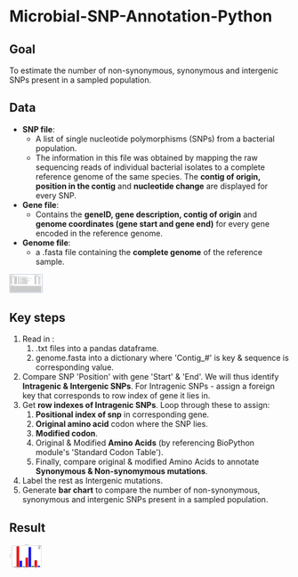 # Microbial-SNP-Annotation-Python

## Goal
To estimate the number of non-synonymous, synonymous and intergenic SNPs present in a sampled population.
  
    
## Data 
  - **SNP file**: 
    - A list of single nucleotide polymorphisms (SNPs) from a bacterial population. 
    - The information in this file was obtained by mapping the raw sequencing reads of individual bacterial isolates to a complete reference genome of the same species. The **contig of origin, position in the contig** and **nucleotide change** are displayed for every SNP.
  - **Gene file**: 
    - Contains the **geneID, gene description, contig of origin** and **genome coordinates (gene start and gene end)** for every gene encoded in the reference genome.
  - **Genome file**: 
    - a .fasta file containing the **complete genome** of the reference sample.

<img src=".\data\git_snp.png" alt="Drawing" style="width: 60px;"/>

## Key steps
1. Read in :
    1. .txt files into a pandas dataframe. 
    2. genome.fasta into a dictionary where 'Contig_#' is key & sequence is corresponding value. 
2. Compare SNP 'Position' with gene 'Start' & 'End'. We will thus identify **Intragenic & Intergenic SNPs**. For Intragenic SNPs - assign a foreign key that corresponds to row index of gene it lies in. 
3. Get **row indexes of Intragenic SNPs**. Loop through these to assign: 
    1. **Positional index of snp** in corresponding gene. 
    2. **Original amino acid** codon where the SNP lies. 
    3. **Modified codon**. 
    4. Original & Modified **Amino Acids** (by referencing BioPython module's 'Standard Codon Table').
    5. Finally, compare original & modified Amino Acids to annotate **Synonymous & Non-synomymous mutations**. 
4. Label the rest as Intergenic mutations. 
5. Generate **bar chart** to compare the number of non-synonymous, synonymous and intergenic SNPs present in a sampled population.

## Result
<img src=".\data\outputplot.png" alt="Drawing" style="width: 60px;"/>
